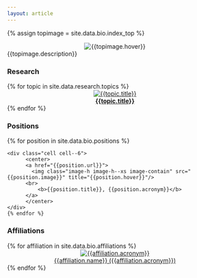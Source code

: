 ```yaml
---
layout: article
---
```


{% assign topimage = site.data.bio.index_top %}
<center>
<img class="rounded" src="{{topimage.image}}" title="{{topimage.hover}}"/>
</center>
{{topimage.description}}

### Research

<div class="grid-container">
  <div class="grid grid--px-2">
  {% for topic in site.data.research.topics %}
      <div class="cell cell--4">
          <center>
          <a href="research.html#{{topic.key}}">
            <img class="rounded" style="object-fit: cover" src="{{topic.image}}" title="{{topic.title}}"/>
          <br>
              <b>{{topic.title}}</b>
          </a>
          </center>
    </div>
  {% endfor %}
    </div>
</div>


### Positions


<div class="grid-container">
  <div class="grid grid--py-3">
    {% for position in site.data.bio.positions %}

    <div class="cell cell--6">
          <center>
          <a href="{{position.url}}">
            <img class="image-h image-h--xs image-contain" src="{{position.image}}" title="{{position.hover}}"/>
          <br>
              <b>{{position.title}}, {{position.acronym}}</b>
          </a>
          </center>
    </div>
    {% endfor %}
  </div>
</div>


### Affiliations

<div class="grid-container">
  <div class="grid grid--py-3">
    {% for affiliation in site.data.bio.affiliations %}
    <div class="cell cell--3">
          <center>
          <a href="{{affiliation.url}}">
            <img class="image-h image-h--xs image-contain" src="{{affiliation.image}}" title="{{affiliation.acronym}}"/>
          <br>
              <div class="">{{affiliation.name}} ({{affiliation.acronym}})</div>
          </a>
          </center>
    </div>
    {% endfor %}    
  </div>
</div>




